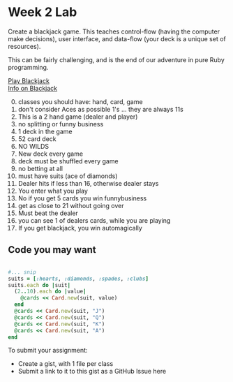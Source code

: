 Week 2 Lab
======================

Create a blackjack game. This teaches control-flow (having the computer 
make decisions), user interface, and data-flow (your deck is a unique set of resources).

This can be fairly challenging, and is the end of our adventure in pure Ruby programming.

[Play Blackjack](http://freeblackjackdoc.com/blackjack-game.htm)  
[Info on Blackjack](https://en.wikipedia.org/wiki/Blackjack)

0. classes you should have: hand, card, game
0. don't consider Aces as possible 1's ... they are always 11s
0. This is a 2 hand game (dealer and player)
0. no splitting or funny business
0. 1 deck in the game
0. 52 card deck
0. NO WILDS
0. New deck every game
0. deck must be shuffled every game
0. no betting at all
0. must have suits (ace of diamonds)
0. Dealer hits if less than 16, otherwise dealer stays
0. You enter what you play
0. No if you get 5 cards you win funnybusiness
0. get as close to 21 without going over
0. Must beat the dealer
0. you can see 1 of dealers cards, while you are playing
0. If you get blackjack, you win automagically

Code you may want
-----------------

```ruby

#... snip
suits = [:hearts, :diamonds, :spades, :clubs]
suits.each do |suit|
  (2..10).each do |value|
    @cards << Card.new(suit, value)
  end
  @cards << Card.new(suit, "J")
  @cards << Card.new(suit, "Q")
  @cards << Card.new(suit, "K")
  @cards << Card.new(suit, "A")
end
```

To submit your assignment:

* Create a gist, with 1 file per class
* Submit a link to it to this gist as a GitHub Issue here
